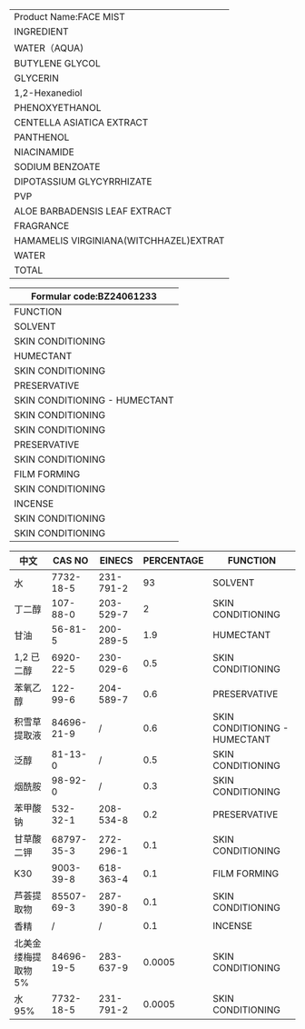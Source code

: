 |                                        |
|----------------------------------------|
| Product Name:FACE MIST                 |
| INGREDIENT                             |
| WATER（AQUA)                            |
| BUTYLENE GLYCOL                        |
| GLYCERIN                               |
| 1,2-Hexanediol                         |
| PHENOXYETHANOL                         |
| CENTELLA ASIATICA EXTRACT              |
| PANTHENOL                              |
| NIACINAMIDE                            |
| SODIUM BENZOATE                        |
| DIPOTASSIUM GLYCYRRHIZATE              |
| PVP                                    |
| ALOE BARBADENSIS LEAF EXTRACT          |
| FRAGRANCE                              |
| HAMAMELIS VIRGINIANA(WITCHHAZEL)EXTRAT |
| WATER                                  |
| TOTAL                                  |

| Formular code:BZ24061233      |
|-------------------------------|
| FUNCTION                      |
| SOLVENT                       |
| SKIN CONDITIONING             |
| HUMECTANT                     |
| SKIN CONDITIONING             |
| PRESERVATIVE                  |
| SKIN CONDITIONING - HUMECTANT |
| SKIN CONDITIONING             |
| SKIN CONDITIONING             |
| PRESERVATIVE                  |
| SKIN CONDITIONING             |
| FILM FORMING                  |
| SKIN CONDITIONING             |
| INCENSE                       |
| SKIN CONDITIONING             |
| SKIN CONDITIONING             |

| 中文         | CAS NO     | EINECS    |   PERCENTAGE | FUNCTION                      |
|------------|------------|-----------|--------------|-------------------------------|
| 水          | 7732-18-5  | 231-791-2 |      93      | SOLVENT                       |
| 丁二醇        | 107-88-0   | 203-529-7 |       2      | SKIN CONDITIONING             |
| 甘油         | 56-81-5    | 200-289-5 |       1.9    | HUMECTANT                     |
| 1,2 已二醇    | 6920-22-5  | 230-029-6 |       0.5    | SKIN CONDITIONING             |
| 苯氧乙醇       | 122-99-6   | 204-589-7 |       0.6    | PRESERVATIVE                  |
| 积雪草提取液     | 84696-21-9 | /         |       0.6    | SKIN CONDITIONING - HUMECTANT |
| 泛醇         | 81-13-0    | /         |       0.5    | SKIN CONDITIONING             |
| 烟酰胺        | 98-92-0    | /         |       0.3    | SKIN CONDITIONING             |
| 苯甲酸钠       | 532-32-1   | 208-534-8 |       0.2    | PRESERVATIVE                  |
| 甘草酸二钾      | 68797-35-3 | 272-296-1 |       0.1    | SKIN CONDITIONING             |
| K30        | 9003-39-8  | 618-363-4 |       0.1    | FILM FORMING                  |
| 芦荟提取物      | 85507-69-3 | 287-390-8 |       0.1    | SKIN CONDITIONING             |
| 香精         | /          | /         |       0.1    | INCENSE                       |
| 北美金缕梅提取物5% | 84696-19-5 | 283-637-9 |       0.0005 | SKIN CONDITIONING             |
| 水95%       | 7732-18-5  | 231-791-2 |       0.0005 | SKIN CONDITIONING             |